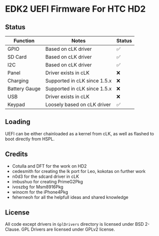 # EDK2 UEFI Firmware For HTC HD2

## Status 

| Function      | Notes                                   | Status |
|---------------|-----------------------------------------|--------|
| GPIO          | Based on cLK driver                     |   ✅   |
| SD Card       | Based on cLK driver                     |   ✅   |
| I2C           | Based on cLK driver                     |   ✅   |
| Panel         | Driver exists in cLK                    |   ❌   |
| Charging      | Supported in cLK since 1.5.x            |   ❌   |
| Battery Gauge | Supported in cLK since 1.5.x            |   ❌   |
| USB           | Driver exists in cLK                    |   ❌   |
| Keypad        | Loosely based on cLK driver             |   ✅   |

## Loading
UEFI can be either chainloaded as a kernel from cLK, as well as flashed to boot directly from HSPL.

## Credits
 - Cotulla and DFT for the work on HD2
 - cedesmith for creating the lk port for Leo, kokotas on further work
 - n0d3 for the sdcard driver in cLK
 - imbushuo for creating PrimeG2Pkg
 - ivoszbg for Msm8916Pkg
 - winocm for the iPhone4Pkg
 - feherneoh for all the helpfull ideas and shared knowledge

## License
All code except drivers in `GplDrivers` directory is licensed under BSD 2-Clause. 
GPL Drivers are licensed under GPLv2 license.
